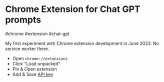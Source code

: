 # Chrome Extension for Chat GPT prompts

 #chrome #extension #chat-gpt

My first experiment with Chrome extension development in June 2023. No service worker there.

* Open `chrome://extensions`
* Click "Load unpacked"
* Pin & Open extension
* Add & Save [API key](https://platform.openai.com/account/api-keys)
